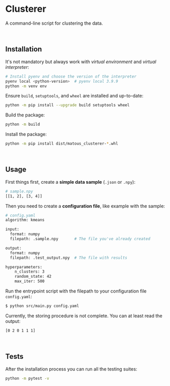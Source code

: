 # Clusterer
A command-line script for clustering the data.

<br>

## Installation
It's not mandatory but always work with *virtual environment*
and *virtual interpreter*:
```bash
# Install pyenv and choose the version of the interpreter
pyenv local <python-version>  # pyenv local 3.9.9
python -m venv env
```

Ensure `build`, `setuptools`, and `wheel` are installed and up-to-date:
```bash
python -m pip install --upgrade build setuptools wheel
```

Build the package:
```bash
python -m build
```

Install the package:
```bash
python -m pip install dist/matous_clusterer-*.whl
```

<br>

## Usage

First things first, create a **simple data sample** (`.json` or `.npy`):
```bash
# sample.npy
[[1, 2], [3, 4]]
```

Then you need to create a **configuration file**, like example with the sample:
```bash
# config.yaml
algorithm: kmeans

input:
  format: numpy
  filepath: .sample.npy       # The file you've already created

output:
  format: numpy
  filepath: .test_output.npy  # The file with results

hyperparameters:
    n_clusters: 3
    random_state: 42
    max_iter: 500
```

Run the entrypoint script with the filepath
to your configuration file `config.yaml`:
```bash
$ python src/main.py config.yaml
```

Currently, the storing procedure is not complete. You can at least read
the output:
```bash
[0 2 0 1 1 1]
```

<br>

## Tests
After the installation process you can run all the testing suites:
```bash
python -m pytest -v 
```